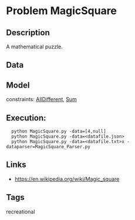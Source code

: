 # Problem MagicSquare
## Description
A mathematical puzzle.

## Data


## Model
  constraints: [AllDifferent](http://pycsp.org/documentation/constraints/AllDifferent), [Sum](http://pycsp.org/documentation/constraints/Sum)

## Execution:
```
  python MagicSquare.py -data=[4,null]
  python MagicSquare.py -data=<datafile.json>
  python MagicSquare.py -data=<datafile.txt>x -dataparser=MagicSquare_Parser.py
```

## Links
 - https://en.wikipedia.org/wiki/Magic_square

## Tags
  recreational
